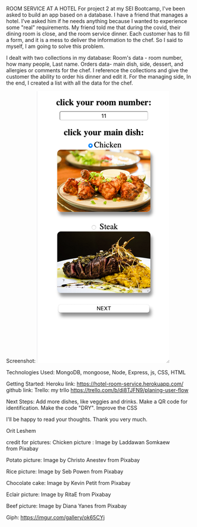 ROOM SERVICE AT A HOTEL
For project 2 at my  SEI Bootcamp, I've been asked to build an app based on a database.
I have a friend that manages a hotel. I've asked him if he needs anything because I wanted to experience some "real" requirements.
My friend told me that during the covid, their dining room is close, and the room service dinner. Each customer has to fill a form, and it is a mess to deliver the information to the chef.
So I said to myself, I am going to solve this problem.

I dealt with two collections in my database: 
Room's data - room number, how many people, Last name.
Orders data- main dish, side, dessert,  and allergies or comments for the chef.
I reference the collections and give the customer the ability to order his dinner and edit it.
For the managing side, In the end, I created a list with all the data for the chef.


Screenshot:
<img src="./public/images/screenshot.png"/>


Technologies Used:
MongoDB, mongoose, Node, Express, js, CSS, HTML

Getting Started:
 Heroku link: https://hotel-room-service.herokuapp.com/
github link:
Trello:  my trllo https://trello.com/b/di8TJFN9/planing-user-flow

Next Steps:
Add more dishes, like veggies and drinks.
Make a QR code for identification.
Make the code "DRY".
Improve the CSS

 
I'll be happy to read your thoughts. 
Thank you very much.

Orit Leshem



credit for pictures:
Chicken picture : Image by Laddawan Somkaew  from Pixabay 


Potato picture: Image by Christo Anestev from Pixabay 


Rice picture: Image by Seb Powen from Pixabay 

Chocolate cake: Image by Kevin Petit from Pixabay 


Eclair picture: Image by RitaE from Pixabay 

Beef picture: Image by Diana Yanes from Pixabay 

 Giph: https://imgur.com/gallery/ok65CYj